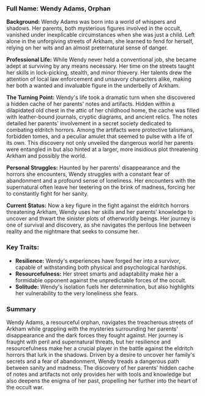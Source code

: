 ### Full Name: Wendy Adams, Orphan

**Background:**
Wendy Adams was born into a world of whispers and shadows. Her parents, both mysterious figures involved in the occult, vanished under inexplicable circumstances when she was just a child. Left alone in the unforgiving streets of Arkham, she learned to fend for herself, relying on her wits and an almost preternatural sense of danger.

**Professional Life:**
While Wendy never held a conventional job, she became adept at surviving by any means necessary. Her time on the streets taught her skills in lock-picking, stealth, and minor thievery. Her talents drew the attention of local law enforcement and unsavory characters alike, making her both a wanted and invaluable figure in the underbelly of Arkham.

**The Turning Point:**
Wendy's life took a dramatic turn when she discovered a hidden cache of her parents' notes and artifacts. Hidden within a dilapidated old chest in the attic of her childhood home, the cache was filled with leather-bound journals, cryptic diagrams, and ancient relics. The notes detailed her parents' involvement in a secret society dedicated to combating eldritch horrors. Among the artifacts were protective talismans, forbidden tomes, and a peculiar amulet that seemed to pulse with a life of its own. This discovery not only unveiled the dangerous world her parents were entangled in but also hinted at a larger, more insidious plot threatening Arkham and possibly the world.

**Personal Struggles:**
Haunted by her parents' disappearance and the horrors she encounters, Wendy struggles with a constant fear of abandonment and a profound sense of loneliness. Her encounters with the supernatural often leave her teetering on the brink of madness, forcing her to constantly fight for her sanity.

**Current Status:**
Now a key figure in the fight against the eldritch horrors threatening Arkham, Wendy uses her skills and her parents' knowledge to uncover and thwart the sinister plots of otherworldly beings. Her journey is one of survival and discovery, as she navigates the perilous line between reality and the nightmare that seeks to consume her.

### Key Traits:
- **Resilience:** Wendy's experiences have forged her into a survivor, capable of withstanding both physical and psychological hardships.
- **Resourcefulness:** Her street smarts and adaptability make her a formidable opponent against the unpredictable forces of the occult.
- **Solitude:** Wendy's isolation fuels her determination, but also highlights her vulnerability to the very loneliness she fears.

### Summary
Wendy Adams, a resourceful orphan, navigates the treacherous streets of Arkham while grappling with the mysteries surrounding her parents' disappearance and the dark forces they fought against. Her journey is fraught with peril and supernatural threats, but her resilience and resourcefulness make her a crucial player in the battle against the eldritch horrors that lurk in the shadows. Driven by a desire to uncover her family's secrets and a fear of abandonment, Wendy treads a dangerous path between sanity and madness. The discovery of her parents' hidden cache of notes and artifacts not only provides her with tools and knowledge but also deepens the enigma of her past, propelling her further into the heart of the occult war.